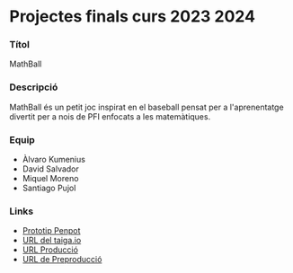 # Projectes finals curs 2023 2024

### Títol
MathBall

### Descripció
MathBall és un petit joc inspirat en el baseball pensat per a l'aprenentatge divertit per a nois de PFI enfocats a les matemàtiques.

### Equip
* Àlvaro Kumenius
* David Salvador
* Miquel Moreno
* Santiago Pujol

### Links
* [Prototip Penpot](https://design.penpot.app/#/view/73908b91-865e-8140-8003-8075ad8b0bb5?page-id=73908b91-865e-8140-8003-8075ad8b7a2f&section=interactions&index=0&share-id=75aa5258-9a82-8002-8003-88527edf1b3b)
* [URL del taiga.io](https://tree.taiga.io/project/akumenius-dawtr2g4/backlog)
* [URL Producció](http://mathball.daw.inspedralbes.cat) 
* [URL de Preproducció](http://tr2g4.daw.inspedralbes.cat)


